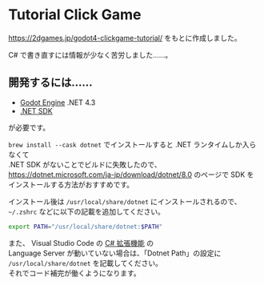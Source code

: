 # Tutorial Click Game

https://2dgames.jp/godot4-clickgame-tutorial/ をもとに作成しました。

C# で書き直すには情報が少なく苦労しました……。


## 開発するには……

- [Godot Engine](https://godotengine.org) .NET 4.3
- [.NET SDK](https://learn.microsoft.com/ja-jp/dotnet/core/install/macos)

が必要です。

`brew install --cask dotnet` でインストールすると .NET ランタイムしか入らなくて  
.NET SDK がないことでビルドに失敗したので、  
https://dotnet.microsoft.com/ja-jp/download/dotnet/8.0 のページで SDK をインストールする方法がおすすめです。

インストール後は `/usr/local/share/dotnet` にインストールされるので、 `~/.zshrc` などに以下の記載を追加してください。

```sh
export PATH="/usr/local/share/dotnet:$PATH"
```

また、 Visual Studio Code の [C# 拡張機能](https://marketplace.visualstudio.com/items?itemName=ms-dotnettools.csharp) の  
Language Server が動いていない場合は、「Dotnet Path」の設定に `/usr/local/share/dotnet` を記載してください。  
それでコード補完が働くようになります。
